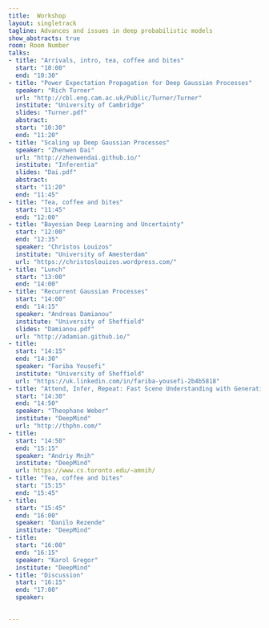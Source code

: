 ```yaml
---
title:  Workshop
layout: singletrack
tagline: Advances and issues in deep probabilistic models
show_abstracts: true
room: Room Number
talks:
- title: "Arrivals, intro, tea, coffee and bites"
  start: "10:00"
  end: "10:30"
- title: "Power Expectation Propagation for Deep Gaussian Processes"
  speaker: "Rich Turner"
  url: "http://cbl.eng.cam.ac.uk/Public/Turner/Turner"
  institute: "University of Cambridge"
  slides: "Turner.pdf"
  abstract: 
  start: "10:30"
  end: "11:20"
- title: "Scaling up Deep Gaussian Processes"
  speaker: "Zhenwen Dai"
  url: "http://zhenwendai.github.io/"
  institute: "Inferentia"
  slides: "Dai.pdf"
  abstract: 
  start: "11:20"
  end: "11:45"
- title: "Tea, coffee and bites"
  start: "11:45"
  end: "12:00"
- title: "Bayesian Deep Learning and Uncertainty"
  start: "12:00"
  end: "12:35"
  speaker: "Christos Louizos"
  institute: "University of Amesterdam"
  url: "https://christoslouizos.wordpress.com/"
- title: "Lunch"
  start: "13:00"
  end: "14:00"
- title: "Recurrent Gaussian Processes"
  start: "14:00"
  end: "14:15"
  speaker: "Andreas Damianou"
  institute: "University of Sheffield"
  slides: "Damianou.pdf"
  url: "http://adamian.github.io/"
- title: 
  start: "14:15"
  end: "14:30"
  speaker: "Fariba Yousefi"
  institute: "University of Sheffield"
  url: "https://uk.linkedin.com/in/fariba-yousefi-2b4b5818"
- title: "Attend, Infer, Repeat: Fast Scene Understanding with Generative Models"
  start: "14:30"
  end: "14:50"
  speaker: "Theophane Weber"
  institute: "DeepMind"
  url: "http://thphn.com/"
- title:
  start: "14:50"
  end: "15:15"
  speaker: "Andriy Mnih"
  institute: "DeepMind"
  url: https://www.cs.toronto.edu/~amnih/
- title: "Tea, coffee and bites"
  start: "15:15"
  end: "15:45"
- title:
  start: "15:45"
  end: "16:00"
  speaker: "Danilo Rezende"
  institute: "DeepMind"
- title:
  start: "16:00"
  end: "16:15"
  speaker: "Karol Gregor"
  institute: "DeepMind"
- title: "Discussion"
  start: "16:15"
  end: "17:00"
  speaker: 

  
---
```



